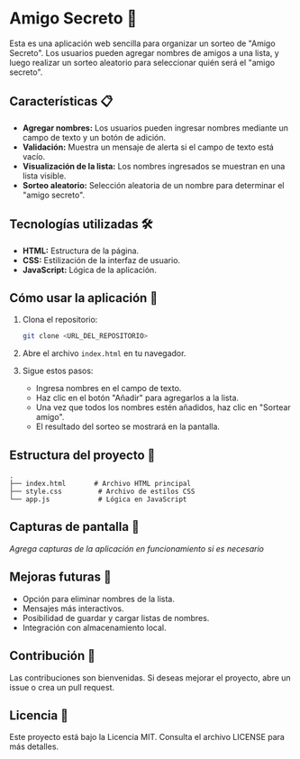 # Amigo Secreto 🎉

Esta es una aplicación web sencilla para organizar un sorteo de "Amigo Secreto". Los usuarios pueden agregar nombres de amigos a una lista, y luego realizar un sorteo aleatorio para seleccionar quién será el "amigo secreto".

## Características 📋
- **Agregar nombres:** Los usuarios pueden ingresar nombres mediante un campo de texto y un botón de adición.
- **Validación:** Muestra un mensaje de alerta si el campo de texto está vacío.
- **Visualización de la lista:** Los nombres ingresados se muestran en una lista visible.
- **Sorteo aleatorio:** Selección aleatoria de un nombre para determinar el "amigo secreto".

## Tecnologías utilizadas 🛠️
- **HTML:** Estructura de la página.
- **CSS:** Estilización de la interfaz de usuario.
- **JavaScript:** Lógica de la aplicación.

## Cómo usar la aplicación 🚀
1. Clona el repositorio:
   ```bash
   git clone <URL_DEL_REPOSITORIO>
   ```

2. Abre el archivo `index.html` en tu navegador.

3. Sigue estos pasos:
   - Ingresa nombres en el campo de texto.
   - Haz clic en el botón "Añadir" para agregarlos a la lista.
   - Una vez que todos los nombres estén añadidos, haz clic en "Sortear amigo".
   - El resultado del sorteo se mostrará en la pantalla.

## Estructura del proyecto 📁
```
.
├── index.html       # Archivo HTML principal
├── style.css         # Archivo de estilos CSS
└── app.js            # Lógica en JavaScript
```

## Capturas de pantalla 📸

_Agrega capturas de la aplicación en funcionamiento si es necesario_

## Mejoras futuras 🔧
- Opción para eliminar nombres de la lista.
- Mensajes más interactivos.
- Posibilidad de guardar y cargar listas de nombres.
- Integración con almacenamiento local.

## Contribución 🤝
Las contribuciones son bienvenidas. Si deseas mejorar el proyecto, abre un issue o crea un pull request.

## Licencia 📄
Este proyecto está bajo la Licencia MIT. Consulta el archivo LICENSE para más detalles.

